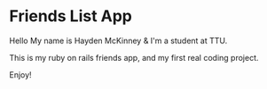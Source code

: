 # Friends List App

Hello
My name is Hayden McKinney & I'm a student at TTU.

This is my ruby on rails friends app, and my first real coding project.

Enjoy!
